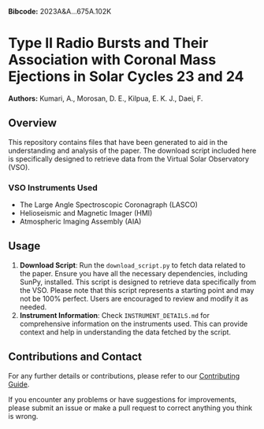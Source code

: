 **Bibcode:** 2023A&A...675A.102K

# Type II Radio Bursts and Their Association with Coronal Mass Ejections in Solar Cycles 23 and 24

**Authors:** Kumari, A., Morosan, D. E., Kilpua, E. K. J., Daei, F.

## Overview
This repository contains files that have been generated to aid in the understanding and analysis of the paper. The download script included here is specifically designed to retrieve data from the Virtual Solar Observatory (VSO).

### VSO Instruments Used
- The Large Angle Spectroscopic Coronagraph (LASCO)
- Helioseismic and Magnetic Imager (HMI)
- Atmospheric Imaging Assembly (AIA)

## Usage
1. **Download Script**: Run the `download_script.py` to fetch data related to the paper. Ensure you have all the necessary dependencies, including SunPy, installed. This script is designed to retrieve data specifically from the VSO. Please note that this script represents a starting point and may not be 100% perfect. Users are encouraged to review and modify it as needed.
2. **Instrument Information**: Check `INSTRUMENT_DETAILS.md` for comprehensive information on the instruments used. This can provide context and help in understanding the data fetched by the script.

## Contributions and Contact
For any further details or contributions, please refer to our [Contributing Guide](https://github.com/abuonomo/paper-data-links/blob/main/CONTRIBUTING.md).

If you encounter any problems or have suggestions for improvements, please submit an issue or make a pull request to correct anything you think is wrong.
